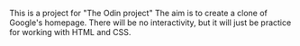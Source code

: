 This is a project for "The Odin project"
The aim is to create a clone of Google's homepage.
There will be no interactivity, but it will just be practice 
for working with HTML and CSS.